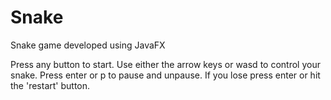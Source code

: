 # Snake
Snake game developed using JavaFX

Press any button to start. 
Use either the arrow keys or wasd to control your snake. 
Press enter or p to pause and unpause.
If you lose press enter or hit the 'restart' button.
